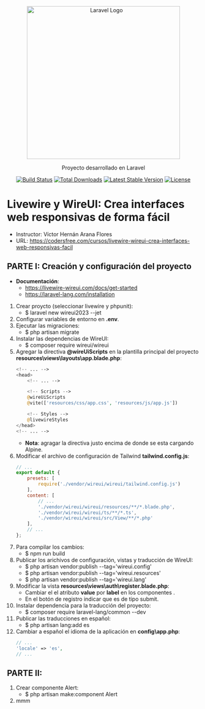 <p align="center">
    <a href="https://github.com/petrix12" target="_blank">
        <img src="https://petrix12.github.io/cvpetrix2022/img/logo-completo-sm.png" width="400" alt="Laravel Logo">
    </a>
</p>

<p align="center">Proyecto desarrollado en Laravel</p>
<p align="center">
    <a href="https://travis-ci.org/laravel/framework"><img src="https://travis-ci.org/laravel/framework.svg" alt="Build Status"></a>
    <a href="https://packagist.org/packages/laravel/framework"><img src="https://img.shields.io/packagist/dt/laravel/framework" alt="Total Downloads"></a>
    <a href="https://packagist.org/packages/laravel/framework"><img src="https://img.shields.io/packagist/v/laravel/framework" alt="Latest Stable Version"></a>
    <a href="https://packagist.org/packages/laravel/framework"><img src="https://img.shields.io/packagist/l/laravel/framework" alt="License"></a>
</p>

# Livewire y WireUI: Crea interfaces web responsivas de forma fácil
+ Instructor: Víctor Hernán Arana Flores
+ URL: https://codersfree.com/cursos/livewire-wireui-crea-interfaces-web-responsivas-facil

## PARTE I: Creación y configuración del proyecto
+ **Documentación**: 
    + https://livewire-wireui.com/docs/get-started
    + https://laravel-lang.com/installation
1. Crear proycto (seleccionar livewire y phpunit):
    + $ laravel new wireui2023 --jet
2. Configurar variables de entorno en **.env**.
3. Ejecutar las migraciones:
    + $ php artisan migrate
4. Instalar las dependencias de WireUI:
    + $ composer require wireui/wireui
5. Agregar la directiva **@wireUiScripts** en la plantilla principal del proyecto **resources\views\layouts\app.blade.php**:
    ```php
    <!-- ... -->
    <head>
        <!-- ... -->

        <!-- Scripts -->
        @wireUiScripts
        @vite(['resources/css/app.css', 'resources/js/app.js'])

        <!-- Styles -->
        @livewireStyles
    </head>
    <!-- ... -->
    ```
    + **Nota**: agragar la directiva justo encima de donde se esta cargando Alpine.
6. Modificar el archivo de configuración de Tailwind **tailwind.config.js**:
    ```js
    // ...
    export default {
        presets: [
            require('./vendor/wireui/wireui/tailwind.config.js')
        ],
        content: [
            // ...
            './vendor/wireui/wireui/resources/**/*.blade.php',
            './vendor/wireui/wireui/ts/**/*.ts',
            './vendor/wireui/wireui/src/View/**/*.php'
        ],
        // ...
    };
    ```
7. Para compilar los cambios:
    + $ npm run build
8. Publicar los arichivos de configuración, vistas y traducción de WireUI:
    + $ php artisan vendor:publish --tag='wireui.config'
    + $ php artisan vendor:publish --tag='wireui.resources'
    + $ php artisan vendor:publish --tag='wireui.lang'
9. Modificar la vista **resources\views\auth\register.blade.php**:
    + Cambiar el el atributo **value** por **label** en los componentes **<x-label />**.
    + En el botón de registro indicar que es de tipo submit.
10. Instalar dependencia para la traducción del proyecto:
    + $ composer require laravel-lang/common --dev
11. Publicar las traducciones en español:
    + $ php artisan lang:add es
12. Cambiar a español el idioma de la aplicación en **config\app.php**:
    ```php
    // ...
    'locale' => 'es',
    // ...
    ```


## PARTE II:
1. Crear componente Alert:
    + $ php artisan make:component Alert
2. mmm

